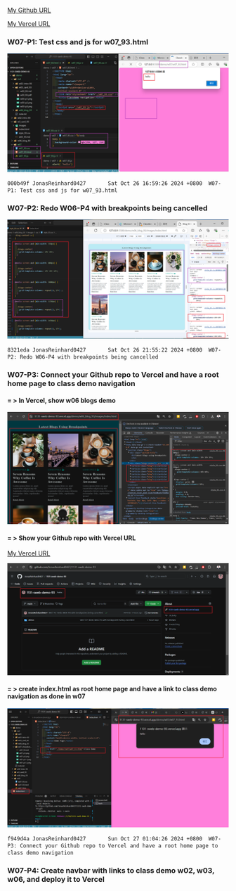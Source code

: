[My Github URL](https://github.com/JonasReinhard0427/1131-sweb-demo-93)

[My Vercel URL](https://1131-sweb-demo-93.vercel.app/)


### W07-P1: Test css and js for w07_93.html
![](w07-p1.png)

```
000b49f JonasReinhard0427       Sat Oct 26 16:59:26 2024 +0800  W07-P1: Test css and js for w07_93.html
```

### W07-P2: Redo W06-P4 with breakpoints being cancelled

![](w07-p2.png)

```
8321eda JonasReinhard0427       Sat Oct 26 21:55:22 2024 +0800  W07-P2: Redo W06-P4 with breakpoints being cancelled
```

### W07-P3: Connect your Github repo to Vercel and have a root home page to class demo navigation

#### = > In Vercel, show w06 blogs demo
![](w07-p3-1.png)

#### = > Show your Github repo with Vercel URL

[My Vercel URL](https://1131-sweb-demo-93.vercel.app/)

![](w07-p3-2.png)

#### = > create  index.html as root home page and have a link to class demo navigation as done in w07

![](w07-p3-3.png)

```
f949d4a JonasReinhard0427       Sun Oct 27 01:04:26 2024 +0800  W07-P3: Connect your Github repo to Vercel and have a root home page to class demo navigation
```


### W07-P4: Create navbar with links to class demo w02, w03, w06, and deploy it to Vercel
```
```